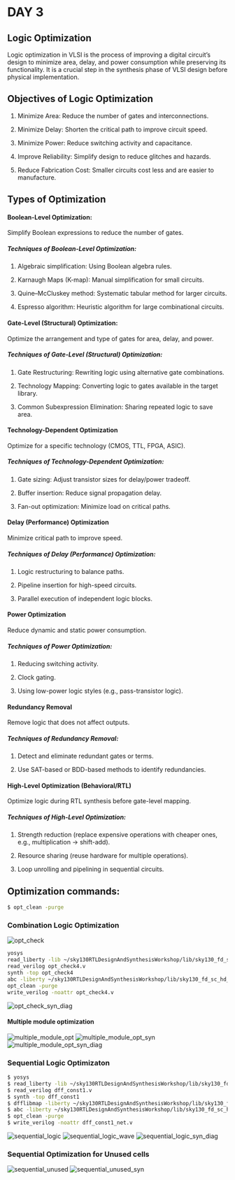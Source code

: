 
#  DAY 3

## Logic Optimization

Logic optimization in VLSI is the process of improving a digital circuit’s design to minimize area, delay, and power consumption while preserving its functionality. It is a crucial step in the synthesis phase of VLSI design before physical implementation.

## Objectives of Logic Optimization
1. Minimize Area: Reduce the number of gates and interconnections.

2. Minimize Delay: Shorten the critical path to improve circuit speed.

3. Minimize Power: Reduce switching activity and capacitance.

4. Improve Reliability: Simplify design to reduce glitches and hazards.

5. Reduce Fabrication Cost: Smaller circuits cost less and are easier to manufacture.

## Types of Optimization 

#### Boolean-Level Optimization:
Simplify Boolean expressions to reduce the number of gates.

##### Techniques of Boolean-Level Optimization:

1. Algebraic simplification: Using Boolean algebra rules.

2. Karnaugh Maps (K-map): Manual simplification for small circuits.

3. Quine–McCluskey method: Systematic tabular method for larger circuits.


4. Espresso algorithm: Heuristic algorithm for large combinational circuits.

#### Gate-Level (Structural) Optimization:
Optimize the arrangement and type of gates for area, delay, and power.

##### Techniques of Gate-Level (Structural) Optimization:

1. Gate Restructuring: Rewriting logic using alternative gate combinations.

2. Technology Mapping: Converting logic to gates available in the target library.

3. Common Subexpression Elimination: Sharing repeated logic to save area.

#### Technology-Dependent Optimization
Optimize for a specific technology (CMOS, TTL, FPGA, ASIC).

##### Techniques of Technology-Dependent Optimization:

1. Gate sizing: Adjust transistor sizes for delay/power tradeoff.

2. Buffer insertion: Reduce signal propagation delay.

3. Fan-out optimization: Minimize load on critical paths.

#### Delay (Performance) Optimization
Minimize critical path to improve speed.

##### Techniques of Delay (Performance) Optimization:
1. Logic restructuring to balance paths.

2. Pipeline insertion for high-speed circuits.

3. Parallel execution of independent logic blocks.

#### Power Optimization
Reduce dynamic and static power consumption.

##### Techniques of Power Optimization:

1. Reducing switching activity.

2. Clock gating.

3. Using low-power logic styles (e.g., pass-transistor logic).

#### Redundancy Removal
Remove logic that does not affect outputs.

##### Techniques of Redundancy Removal:

1. Detect and eliminate redundant gates or terms.

2. Use SAT-based or BDD-based methods to identify redundancies.

#### High-Level Optimization (Behavioral/RTL)
Optimize logic during RTL synthesis before gate-level mapping.

##### Techniques of High-Level Optimization:

1. Strength reduction (replace expensive operations with cheaper ones, e.g., multiplication → shift-add).

2. Resource sharing (reuse hardware for multiple operations).

3. Loop unrolling and pipelining in sequential circuits.

## Optimization commands:
```bash
$ opt_clean -purge
```

### Combination Logic Optimization
![opt_check](images/opt_check4_verilog.png)

```bash
yosys
read_liberty -lib ~/sky130RTLDesignAndSynthesisWorkshop/lib/sky130_fd_sc_hd__tt_025C_1v80.lib
read_verilog opt_check4.v
synth -top opt_check4
abc -liberty ~/sky130RTLDesignAndSynthesisWorkshop/lib/sky130_fd_sc_hd__tt_025C_1v80.lib
opt_clean -purge
write_verilog -noattr opt_check4.v
```

![opt_check_syn_diag](images/opt_check4_syn_diag.png)

#### Multiple module optimization

![multiple_module_opt](images/multiple_module_opt_verilog.png)
![multiple_module_opt_syn](images/multiple_module_opt_syn.png)
![multiple_module_opt_syn_diag](images/multiple_module_opt_syn_diag.png)

### Sequential Logic Optimizaton

```bash
$ yosys
$ read_liberty -lib ~/sky130RTLDesignAndSynthesisWorkshop/lib/sky130_fd_sc_hd__tt_025C_1v80.lib
$ read_verilog dff_const1.v
$ synth -top dff_const1
$ dfflibmap -liberty ~/sky130RTLDesignAndSynthesisWorkshop/lib/sky130_fd_sc_hd__tt_025C_1v80.lib
$ abc -liberty ~/sky130RTLDesignAndSynthesisWorkshop/lib/sky130_fd_sc_hd__tt_025C_1v80.lib
$ opt_clean -purge
$ write_verilog -noattr dff_const1_net.v
```

![sequential_logic](images/dff_const1_verilog.png)
![sequential_logic_wave](images/waveform_dff_const1.png)
![sequential_logic_syn_diag](images/dff_const1_opt_syn_diag.png)

### Sequential Optimization for Unused cells
![sequential_unused](images/counter_opt_verilog.png)
![sequential_unused_syn](images/counter_opt_syn.png)